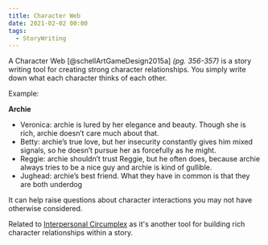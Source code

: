 ```yaml
---
title: Character Web
date: 2021-02-02 00:00
tags:
  - StoryWriting 
---
```


A Character Web [@schellArtGameDesign2015a] *(pg. 356-357)* is a story writing tool for creating strong character relationships. You simply write down what each character thinks of each other. 

Example:

**Archie**

* Veronica: archie is lured by her elegance and beauty. Though she is rich, archie doesn’t care much about that.
* Betty: archie’s true love, but her insecurity constantly gives him mixed signals, so he doesn’t pursue her as forcefully as he might.
* Reggie: archie shouldn’t trust Reggie, but he often does, because archie always tries to be a nice guy and archie is kind of gullible.
* Jughead: archie’s best friend. What they have in common is that they are both underdog

It can help raise questions about character interactions you may not have otherwise considered.


Related to [Interpersonal Circumplex](permanent/interpersonal-circumplex.md) as it's another tool for building rich character relationships within a story.

